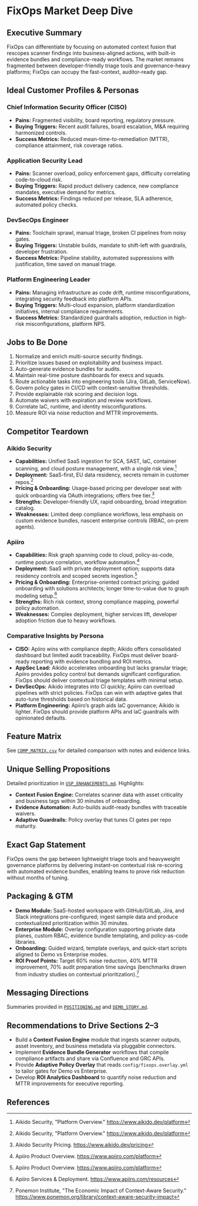 # FixOps Market Deep Dive

## Executive Summary
FixOps can differentiate by focusing on automated context fusion that rescopes scanner findings into business-aligned actions, with built-in evidence bundles and compliance-ready workflows. The market remains fragmented between developer-friendly triage tools and governance-heavy platforms; FixOps can occupy the fast-context, auditor-ready gap.

## Ideal Customer Profiles & Personas
### Chief Information Security Officer (CISO)
- **Pains:** Fragmented visibility, board reporting, regulatory pressure.
- **Buying Triggers:** Recent audit failures, board escalation, M&A requiring harmonized controls.
- **Success Metrics:** Reduced mean-time-to-remediation (MTTR), compliance attainment, risk coverage ratios.

### Application Security Lead
- **Pains:** Scanner overload, policy enforcement gaps, difficulty correlating code-to-cloud risk.
- **Buying Triggers:** Rapid product delivery cadence, new compliance mandates, executive demand for metrics.
- **Success Metrics:** Findings reduced per release, SLA adherence, automated policy checks.

### DevSecOps Engineer
- **Pains:** Toolchain sprawl, manual triage, broken CI pipelines from noisy gates.
- **Buying Triggers:** Unstable builds, mandate to shift-left with guardrails, developer frustration.
- **Success Metrics:** Pipeline stability, automated suppressions with justification, time saved on manual triage.

### Platform Engineering Leader
- **Pains:** Managing infrastructure as code drift, runtime misconfigurations, integrating security feedback into platform APIs.
- **Buying Triggers:** Multi-cloud expansion, platform standardization initiatives, internal compliance requirements.
- **Success Metrics:** Standardized guardrails adoption, reduction in high-risk misconfigurations, platform NPS.

## Jobs to Be Done
1. Normalize and enrich multi-source security findings.
2. Prioritize issues based on exploitability and business impact.
3. Auto-generate evidence bundles for audits.
4. Maintain real-time posture dashboards for execs and squads.
5. Route actionable tasks into engineering tools (Jira, GitLab, ServiceNow).
6. Govern policy gates in CI/CD with context-sensitive thresholds.
7. Provide explainable risk scoring and decision logs.
8. Automate waivers with expiration and review workflows.
9. Correlate IaC, runtime, and identity misconfigurations.
10. Measure ROI via noise reduction and MTTR improvements.

## Competitor Teardown
### Aikido Security
- **Capabilities:** Unified SaaS ingestion for SCA, SAST, IaC, container scanning, and cloud posture management, with a single risk view.[^1]
- **Deployment:** SaaS-first, EU data residency, secrets remain in customer repos.[^1]
- **Pricing & Onboarding:** Usage-based pricing per developer seat with quick onboarding via OAuth integrations; offers free tier.[^2]
- **Strengths:** Developer-friendly UX, rapid onboarding, broad integration catalog.
- **Weaknesses:** Limited deep compliance workflows, less emphasis on custom evidence bundles, nascent enterprise controls (RBAC, on-prem agents).

### Apiiro
- **Capabilities:** Risk graph spanning code to cloud, policy-as-code, runtime posture correlation, workflow automation.[^3]
- **Deployment:** SaaS with private deployment option; supports data residency controls and scoped secrets ingestion.[^3]
- **Pricing & Onboarding:** Enterprise-oriented contract pricing; guided onboarding with solutions architects; longer time-to-value due to graph modeling setup.[^4]
- **Strengths:** Rich risk context, strong compliance mapping, powerful policy automation.
- **Weaknesses:** Complex deployment, higher services lift, developer adoption friction due to heavy workflows.

### Comparative Insights by Persona
- **CISO:** Apiiro wins with compliance depth; Aikido offers consolidated dashboard but limited audit traceability. FixOps must deliver board-ready reporting with evidence bundling and ROI metrics.
- **AppSec Lead:** Aikido accelerates onboarding but lacks granular triage; Apiiro provides policy control but demands significant configuration. FixOps should deliver contextual triage templates with minimal setup.
- **DevSecOps:** Aikido integrates into CI quickly; Apiiro can overload pipelines with strict policies. FixOps can win with adaptive gates that auto-tune thresholds based on historical data.
- **Platform Engineering:** Apiiro’s graph aids IaC governance; Aikido is lighter. FixOps should provide platform APIs and IaC guardrails with opinionated defaults.

## Feature Matrix
See [`COMP_MATRIX.csv`](./COMP_MATRIX.csv) for detailed comparison with notes and evidence links.

## Unique Selling Propositions
Detailed prioritization in [`USP_ENHANCEMENTS.md`](./USP_ENHANCEMENTS.md). Highlights:
- **Context Fusion Engine:** Correlates scanner data with asset criticality and business tags within 30 minutes of onboarding.
- **Evidence Automation:** Auto-builds audit-ready bundles with traceable waivers.
- **Adaptive Guardrails:** Policy overlay that tunes CI gates per repo maturity.

## Exact Gap Statement
FixOps owns the gap between lightweight triage tools and heavyweight governance platforms by delivering instant-on contextual risk re-scoring with automated evidence bundles, enabling teams to prove risk reduction without months of tuning.

## Packaging & GTM
- **Demo Module:** SaaS-hosted workspace with GitHub/GitLab, Jira, and Slack integrations pre-configured; ingest sample data and produce contextualized prioritization within 30 minutes.
- **Enterprise Module:** Overlay configuration supporting private data planes, custom RBAC, evidence bundle templating, and policy-as-code libraries.
- **Onboarding:** Guided wizard, template overlays, and quick-start scripts aligned to Demo vs Enterprise modes.
- **ROI Proof Points:** Target 60% noise reduction, 40% MTTR improvement, 70% audit preparation time savings (benchmarks drawn from industry studies on contextual prioritization).[^5]

## Messaging Directions
Summaries provided in [`POSITIONING.md`](./POSITIONING.md) and [`DEMO_STORY.md`](./DEMO_STORY.md).

## Recommendations to Drive Sections 2–3
- Build a **Context Fusion Engine** module that ingests scanner outputs, asset inventory, and business metadata via pluggable connectors.
- Implement **Evidence Bundle Generator** workflows that compile compliance artifacts and share via Confluence and GRC APIs.
- Provide **Adaptive Policy Overlay** that reads `config/fixops.overlay.yml` to tailor gates for Demo vs Enterprise.
- Develop **ROI Analytics Dashboard** to quantify noise reduction and MTTR improvements for executive reporting.

## References
[^1]: Aikido Security, "Platform Overview." https://www.aikido.dev/platform
[^2]: Aikido Security Pricing. https://www.aikido.dev/pricing
[^3]: Apiiro Product Overview. https://www.apiiro.com/platform
[^4]: Apiiro Services & Deployment. https://www.apiiro.com/resources
[^5]: Ponemon Institute, "The Economic Impact of Context-Aware Security." https://www.ponemon.org/library/context-aware-security-impact
